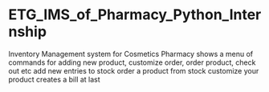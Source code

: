 # ETG_IMS_of_Pharmacy_Python_Internship
Inventory Management system for Cosmetics Pharmacy
shows a menu of commands for adding new product, customize order, order product, check out etc
add new entries to stock
order a product from stock
customize your product
creates a bill at last
